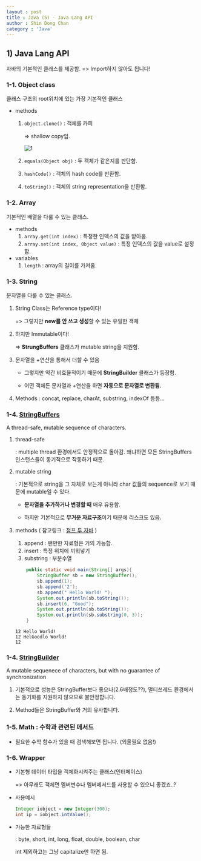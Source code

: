 ```yaml
---
layout : post
title : Java (5) - Java Lang API
author : Shin Dong Chan
category : 'Java'
---
```


## 1) Java Lang API

자바의 기본적인 클래스를 제공함. => Import하지 않아도 됩니다!

### 1-1. Object class

클래스 구조의 root위치에 있는 가장 기본적인 클래스

- methods

  1. `object.clone()` : 객체를 카피

     => shallow copy임.

     ![1](https://user-images.githubusercontent.com/37765338/57056045-c547d400-6cda-11e9-9311-1f24e236f10f.jpeg)

  2. `equals(Object obj)` : 두 객체가 같은지를 판단함.

  3. `hashCode()` : 객체의 hash code를 반환함.

  4. `toString()` : 객체의 string representation을 반환함.

### 1-2. Array

기본적인 배열을 다룰 수 있는 클래스.

- methods
  1. `array.get(int index)` : 특정한 인덱스의 값을 받아옴.
  2. `array.set(int index, Object value)` : 특정 인덱스의 값을 value로 설정함.
- variables
  1. `length` : array의 길이를 가져옴.

### 1-3. String

문자열을 다룰 수 있는 클래스.

1. String Class는 Reference type이다!

   => 그렇지만 **new를 안 쓰고 생성**할 수 있는 유일한 객체

2. 하지만 Immutable이다!

   => **StrungBuffers** 클래스가 mutable string을 지원함.

3. 문자열을 +연산을 통해서 더할 수 있음

   - 그렇지만 약간 비효율적이기 때문에 **StringBuilder** 클래스가 등장함.

   - 어떤 객체든 문자열과 +연산을 하면 **자동으로 문자열로 변환됨.**

4. Methods : concat, replace, charAt, substring, indexOf 등등...

### 1-4. [StringBuffers](<https://docs.oracle.com/javase/8/docs/api/java/lang/StringBuffer.html>)

A thread-safe, mutable sequence of characters.

1. thread-safe

   : multiple thread 환경에서도 안정적으로 돌아감. 왜냐하면 모든 StringBuffers 인스턴스들이 동기적으로 작동하기 때문.

2. mutable string

   : 기본적으로 string을 그 자체로 보는게 아니라 char 값들의 sequence로 보기 때문에 mutable일 수 있다.

   * **문자열을 추가하거나 변경할 때** 매우 유용함.

   * 하지만 기본적으로 **무거운 자료구조**이기 때문에 리스크도 있음.

3. methods ( 참고링크 : [점프 투 자바](<https://wikidocs.net/276>) )

   1. append : 왠만한 자료형은 거의 가능함.
   2. insert : 특정 위치에 끼워넣기
   3. substring : 부분수열

   ```java
       public static void main(String[] args){
           StringBuffer sb = new StringBuffer();
           sb.append(1);
           sb.append('2');
           sb.append(" Hello World! ");
           System.out.println(sb.toString());
           sb.insert(6, "Good");
           System.out.println(sb.toString());
           System.out.println(sb.substring(0, 3));
       }
   ```

   ```
   12 Hello World! 
   12 HelGoodlo World! 
   12 
   ```

### 1-4. [StringBuilder](https://docs.oracle.com/javase/8/docs/api/)

A mutable sequenece of characters, but with no guarantee of synchronization

1. 기본적으로 성능은 StringBuffer보다 좋으나(2.6배정도??), 멀티쓰레드 환경에서는 동기화를 지원하지 않으므로 불안정합니다.

2. Method들은 StringBuffer와 거의 유사합니다.

### 1-5. Math : 수학과 관련된 메서드

- 필요한 수학 함수가 있을 때 검색해보면 됩니다. (외울필요 없음!)

### 1-6. Wrapper

- 기본형 데이터 타입을 객체화시켜주는 클래스(인터페이스)

  => 아무래도 객체면 멤버변수나 멤버메서드를 사용할 수 있으니 좋겠죠..?

- 사용예시

  ```java
  Integer iobject = new Integer(300);
  int ip = iobject.intValue();
  ```

- 가능한 자료형들

  : byte, short, int, long, float, double, boolean, char

  int 제외하고는 그냥 capitalize만 하면 됨.